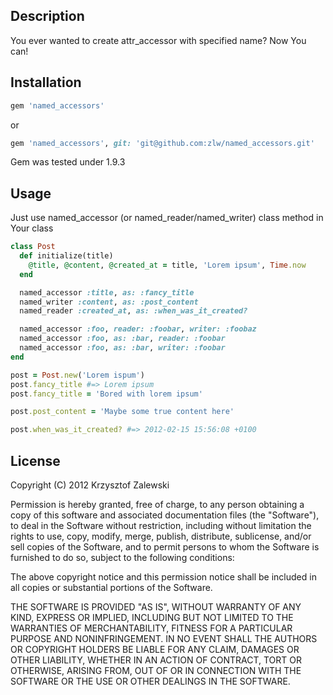 ## Description

You ever wanted to create attr_accessor with specified name? Now You can!

## Installation

```ruby
gem 'named_accessors'
```

or 

```ruby
gem 'named_accessors', git: 'git@github.com:zlw/named_accessors.git'
```

Gem was tested under 1.9.3

## Usage

Just use named_accessor (or named_reader/named_writer) class method in Your class

```ruby
class Post
  def initialize(title)
    @title, @content, @created_at = title, 'Lorem ipsum', Time.now
  end

  named_accessor :title, as: :fancy_title
  named_writer :content, as: :post_content
  named_reader :created_at, as: :when_was_it_created?

  named_accessor :foo, reader: :foobar, writer: :foobaz
  named_accessor :foo, as: :bar, reader: :foobar
  named_accessor :foo, as: :bar, writer: :foobar
end

post = Post.new('Lorem ispum')
post.fancy_title #=> Lorem ipsum
post.fancy_title = 'Bored with lorem ipsum'

post.post_content = 'Maybe some true content here'

post.when_was_it_created? #=> 2012-02-15 15:56:08 +0100
```

## License

Copyright (C) 2012 Krzysztof Zalewski

Permission is hereby granted, free of charge, to any person obtaining a copy of this software and associated documentation files (the "Software"), to deal in the Software without restriction, including without limitation the rights to use, copy, modify, merge, publish, distribute, sublicense, and/or sell copies of the Software, and to permit persons to whom the Software is furnished to do so, subject to the following conditions:

The above copyright notice and this permission notice shall be included in all copies or substantial portions of the Software.

THE SOFTWARE IS PROVIDED "AS IS", WITHOUT WARRANTY OF ANY KIND, EXPRESS OR IMPLIED, INCLUDING BUT NOT LIMITED TO THE WARRANTIES OF MERCHANTABILITY, FITNESS FOR A PARTICULAR PURPOSE AND NONINFRINGEMENT. IN NO EVENT SHALL THE AUTHORS OR COPYRIGHT HOLDERS BE LIABLE FOR ANY CLAIM, DAMAGES OR OTHER LIABILITY, WHETHER IN AN ACTION OF CONTRACT, TORT OR OTHERWISE, ARISING FROM, OUT OF OR IN CONNECTION WITH THE SOFTWARE OR THE USE OR OTHER DEALINGS IN THE SOFTWARE.